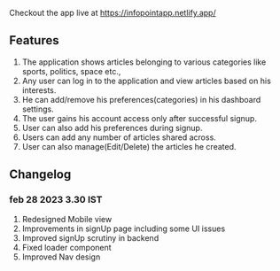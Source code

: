 Checkout the app live at https://infopointapp.netlify.app/

## Features

1. The application shows articles belonging to various categories like sports, politics, space etc.,
2. Any user can log in to the application and view articles based on his interests.
3. He can add/remove his preferences(categories) in his dashboard settings.
4. The user gains his account access only after successful signup.
5. User can also add his preferences during signup.
6. Users can add any number of articles shared across.
7. User can also manage(Edit/Delete) the articles he created.

## Changelog

### feb 28 2023 3.30 IST

1. Redesigned Mobile view
2. Improvements in signUp page including some UI issues
3. Improved signUp scrutiny in backend
4. Fixed loader component
5. Improved Nav design
 